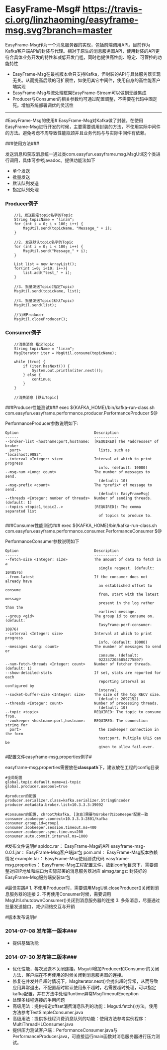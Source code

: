 # EasyFrame-Msg# https://travis-ci.org/linzhaoming/easyframe-msg.svg?branch=master
EasyFrame-Msg作为一个消息服务器的实现，包括前端调用API。目前作为Kafka客户端API的封装与代理。相对于原生的消息服务器API，使用封装的API更符合具体业务开发的特性和减低开发门槛，同时也提供高性能、稳定、可管控的功能特性  

- EasyFrame-Msg在最初版本会只支持Kafka，但封装的API与具体服务器实现无关。从而提高后续的可扩展性，如使用其它中间件，使用自身的高性能客户端实现
- EasyFrame-Msg与流处理框架EasyFrame-Stream可以做到无缝集成
- Producer与Consumer的相关参数均可通过配置调整，不需要在代码中固定死。增加系统部署调优的灵活性

----------

#EasyFrame-Msg的使用#
EasyFrame-Msg对Kafka做了封装。在使用EasyFrame-Msg进行开发的时候，主要需要调用封装的方法，不使用实际中间件的方法。避免考虑不周导致性能瓶颈并且业务代码与与实际中间件有依赖。

###使用方法###


发送消息和获取消息统一通过类com.easyfun.easyframe.msg.MsgUtil这个类进行调用，具体可参考javadoc。提供功能法如下  

- 单个发送
- 批量发送
- 默认队列发送
- 指定队列处理

### Producer例子 ###

		//1、发送指定topic名字的Topic
		String topicName = "linzm";
		for (int i = 0; i < 100; i++) {
			MsgUtil.send(topicName, "Message_" + i);
		}
		
		//2. 发送默认topic名字的Topic
		for (int i = 0; i < 100; i++) {
			MsgUtil.send("Message_" + i);
		}
		
		List list = new ArrayList();
		for(int i=0; i<10; i++){
			list.add("test_" + i);
		}
		
		//3. 批量发送Topic(指定Topic)		
		MsgUtil.send(topicName, list);
		
		//4. 批量发送Topic(默认Topic)
		MsgUtil.send(list);
		
		//关闭Producer
		MsgUtil.closeProducer();


###  Consumer例子  ###

		//消费消息 指定Topic
		String topicName = "linzm";
		MsgIterator iter = MsgUtil.consume(topicName);

		while (true) {
			if (iter.hasNext()) {
				System.out.println(iter.next());
			} else {
				continue;
			}
		}
		
		//消费消息 [默认Topic]


###Producer性能测试###
	exec ${KAFKA_HOME}/bin/kafka-run-class.sh com.easyfun.easyframe.performance.producer.PerformanceProducer $@

PerformanceProducer参数说明如下:          

    Option                                  Description                            
	------                                  -----------             
	--broker-list <hostname:port,hostname:  [REQUIRED] The *addresses* of broker
	  port>                                   lists, such as "localhost:9082".     
	--interval <Integer: size>              Interval at which to print progress     
	                                          info. (default: 10000)               
	--msg-num <Long: count>                 The number of messages to send.        
	                                          (default: 10)                        
	--msg-prefix <count>                    The *prefix* of message to send.       
	                                          (default: EasyFrameMsg)              
	--threads <Integer: number of threads>  Number of sending threads. (default: 1)
	--topics <topic1,topic2..>              [REQUIRED]: The comma separated list   
	                                          of topics to produce to. 


###Consumer性能测试###
	exec ${KAFKA_HOME}/bin/kafka-run-class.sh com.easyfun.easyframe.performance.consumer.PerformanceConsumer $@

PerformanceConsumer参数说明如下

	Option                                  Description                            
	------                                  -----------                            
	--fetch-size <Integer: size>            The amount of data to fetch in a       
	                                          single request. (default: 1048576)   
	--from-latest                           If the consumer does not already have  
	                                          an established offset to consume     
	                                          from, start with the latest message  
	                                          present in the log rather than the   
	                                          earliest message.                    
	--group <gid>                           The group id to consume on. (default:  
	                                          EasyFrame-perf-consumer-10876)       
	--interval <Integer: size>              Interval at which to print progress    
	                                          info. (default: 10000)               
	--messages <Long: count>                The number of messages to send or      
	                                          consume. (default:                   
	                                          9223372036854775807)                 
	--num-fetch-threads <Integer: count>    Number of fetcher threads. (default: 1)
	--show-detailed-stats                   If set, stats are reported for each    
	                                          reporting interval as configured by  
	                                          interval.                            
	--socket-buffer-size <Integer: size>    The size of the tcp RECV size.         
	                                          (default: 2097152)                   
	--threads <Integer: count>              Number of processing threads.          
	                                          (default: 10)                        
	--topic <topic>                         REQUIRED: The topic to consume from.   
	--zookeeper <hostname:port,hostname:    REQUIRED: The connection string for    
	  port>                                   the zookeeper connection in the form 
	                                          host:port. Multiple URLS can be      
	                                          given to allow fail-over.   



#配置文件easyframe-msg.properties例子#

easyframe-msg.properties需要放在**classpath**下，建议放在工程的config目录


	#全局配置
	global.topic.default.name=ai-topic
	global.producer.usepool=true
	
	#producer的配置
	producer.serializer.class=kafka.serializer.StringEncoder
	producer.metadata.broker.list=10.3.3.3:39092
	
	#Consumer的配置, chroot为kafka, [注意]需要与Broker的ZooKeeper配置一致
	consumer.zookeeper.connect=10.3.3.3:2801/kafka
	consumer.group.id=group1
	consumer.zookeeper.session.timeout.ms=400
	consumer.zookeeper.sync.time.ms=200
	consumer.auto.commit.interval.ms=1000


#发布文件说明#
	apidoc.rar：					EasyFrame-Msg的API
	easyframe-msg-0.0.1.jar：	EasyFrame-Msg客户端jar包
	pom.xml：					EasyFrame-Msg版本依赖情况
	example.tar：				EasyFrame-Msg使用测试代码
	easyframe-msg.properties：	EasyFrame-Msg工程配置文件，放到config目录下，需要调整对应IP地址和端口为实际部署的消息服务器对应
	aimsg.tar.gz: 				封装好的EasyFrame-Msg服务端安装tar包

#最佳实践#
	1. 	不使用Producer时，需要调用MsgUtil.closeProducer()关闭到消息服务器的连接
	2. 	不再使用Consumer时候，需要调用MsgUtil.shutdownConsumer()关闭到消息服务器的连接
	3. 	多条消息，尽量通过批量发送接口，减少网络交互与开销

#版本发布说明#
### 2014-07-08 发布第一版本###
- 提供基础功能
### 2014-07-30 发布第二版本###
- 优化性能，每次发送不关闭连接。Msgutil增加Producer和Consumer的关闭方法，客户端在不再使用的时候关闭到消息服务器的连接。
- 修复在并发并且超时情况下，MsgIterator.next()会抛出超时异常，从而导致应用异常退出。不配置超时默认使用永不超时，若需要超时处理，可以指定kafka配置，并在方法中处理Runtime异常MsgTimeoutException
- 处理多线程连接的争用问题
- 高级用法：提供指定offset消费消息队列的功能：Msgutl.fetch()方法。使用方法参考TestSimpleConsumer.java
- 高级用法：提供多线程消费消息队列的功能：使用方法参考实例程序：MultiThreadHLConsumer.java
- 提供压力测试客户端：PerformanceConsumer.java与PerformanceProducer.java，可直接运行main函数对消息服务器进行压力测试。
